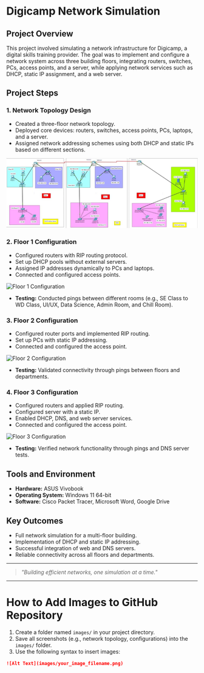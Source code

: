 # Digicamp Network Simulation

## Project Overview
This project involved simulating a network infrastructure for Digicamp, a digital skills training provider. The goal was to implement and configure a network system across three building floors, integrating routers, switches, PCs, access points, and a server, while applying network services such as DHCP, static IP assignment, and a web server.

## Project Steps

### 1. Network Topology Design
- Created a three-floor network topology.
- Deployed core devices: routers, switches, access points, PCs, laptops, and a server.
- Assigned network addressing schemes using both DHCP and static IPs based on different sections.

![Network Topology](ss/network_topology.png)

### 2. Floor 1 Configuration
- Configured routers with RIP routing protocol.
- Set up DHCP pools without external servers.
- Assigned IP addresses dynamically to PCs and laptops.
- Connected and configured access points.

![Floor 1 Configuration]()

- **Testing:** Conducted pings between different rooms (e.g., SE Class to WD Class, UI/UX, Data Science, Admin Room, and Chill Room).

### 3. Floor 2 Configuration
- Configured router ports and implemented RIP routing.
- Set up PCs with static IP addressing.
- Connected and configured the access point.

![Floor 2 Configuration]()

- **Testing:** Validated connectivity through pings between floors and departments.

### 4. Floor 3 Configuration
- Configured routers and applied RIP routing.
- Configured server with a static IP.
- Enabled DHCP, DNS, and web server services.
- Connected and configured the access point.

![Floor 3 Configuration]()

- **Testing:** Verified network functionality through pings and DNS server tests.

## Tools and Environment
- **Hardware:** ASUS Vivobook
- **Operating System:** Windows 11 64-bit
- **Software:** Cisco Packet Tracer, Microsoft Word, Google Drive

## Key Outcomes
- Full network simulation for a multi-floor building.
- Implementation of DHCP and static IP addressing.
- Successful integration of web and DNS servers.
- Reliable connectivity across all floors and departments.

---

> _"Building efficient networks, one simulation at a time."_

---

# How to Add Images to GitHub Repository

1. Create a folder named `images/` in your project directory.
2. Save all screenshots (e.g., network topology, configurations) into the `images/` folder.
3. Use the following syntax to insert images:

```markdown
![Alt Text](images/your_image_filename.png)

